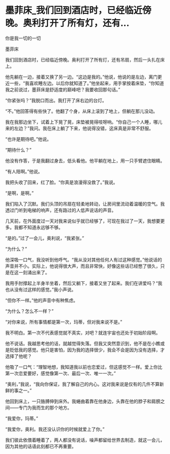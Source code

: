 # 墨菲床_我们回到酒店时，已经临近傍晚。奥利打开了所有灯，还有...

你是我一切的一切

墨菲床

我们回到酒店时，已经临近傍晚。奥利打开了所有灯，还有吊扇，然后一头扎在床上。

他先躺在一边，接着又换了另一边。“这边是我的。”他说，他说的是左边，离门更近一些，“我喜欢睡左边。以后你就知道了。”他坐起来，用手掌按着床垫，“你知道我之前说过，墨菲床是舒适度的巅峰吧？我要收回那句话。”

“你紧张吗？”我脱口而出。我打开了床右边的台灯。

“不。”他回答得有些快了。他翻了个身，从床上滚到了地上，但躺在那儿没动。

我在我那边坐下，试着上下晃了晃，床垫被晃得吱呀响。“你自己一个人睡，哪儿来的左边？”我问。我在床上躺了下来，他说得没错，这床真是非常不舒服。

“也许是期待吧。”他说。

“期待什么？”

他没有作答，于是我翻过身去，低头看他。他平躺在地上，用一只手臂遮住眼睛。

“有人陪啊。”他说。

我把头收了回来，红了脸。“你真是浪漫得没救了。”我说。

“是啊，是啊。”

我们陷入了沉默。我们头顶的吊扇在轻柔地转动，让房间里流动着温暖的空气。我透过门听到电梯的响声，还有路过的人低声说话的声音。

几天前，在外面度过一天对我来说似乎就已经够了，可现在我过了一天，我想要更多。我都不知道永远够不够。

“是的。”过了一会儿，奥利说，“我紧张。”

“为什么？”

他深吸一口气，我没听到他呼气。“我从没对其他任何人有过这种感觉。”他说话的声音并不小。实际上，他说得很大声，而且非常快，好像这些话已经憋了很久，只是在这一刻涌出来了。

我用手肘撑起上半身半坐着，然后又躺下，接着又坐了起来。我们在讲爱吗？“我也从没有过这样的感觉。”我小声说。

“但你不一样。”他的声音中有种焦虑。

“为什么？怎么不一样？”

“对你来说，所有事情都是第一次，玛蒂，但对我来说不是。”

我不明白。第一次不代表感觉就不真实，对吧？就连宇宙也还处于初始阶段啊。

他不说话。我越思考他的话，就越觉得失落。但我又突然意识到，他不是在小瞧或是贬低我的感觉。他只是害怕，因为我的选择很少，我会不会是因为没有选择，才选择了他呢？

他吸了一口气：“理智地想，我知道我以前也恋爱过，但这感觉不一样。爱上你比第一次恋爱要好，感觉像第一次、最后一次、唯一一次。”

“奥利，”我说，“我向你保证，我了解自己的内心。这对我来说是仅有的几件不算新鲜的事之一。”

他回到床上，一只胳膊伸到床外。我蜷曲着靠在他身边，头靠在他的脖子和肩膀之间——专门为我而生的那个地方。

“我爱你，玛蒂。”

“我爱你，奥利。我还没认识你的时候就爱上了你。”

我们彼此依偎着睡着了，两人都没有说话，噪声都留给世界去制造，就这一会儿，因为其他的话语此刻都已不再重要。